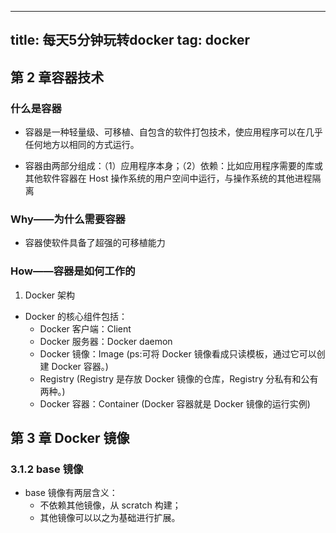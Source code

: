 <!--
 * @Author: 储天航 1193983801@qq.com
 * @Date: 2023-09-05 08:52:04
 * @LastEditors: 储天航 1193983801@qq.com
 * @LastEditTime: 2023-09-05 14:21:16
 * @FilePath: \trent-blog\src\read\每天5分钟玩转docker.md
 * @Description: 这是默认设置,请设置`customMade`, 打开koroFileHeader查看配置 进行设置: https://github.com/OBKoro1/koro1FileHeader/wiki/%E9%85%8D%E7%BD%AE
-->
---
title: 每天5分钟玩转docker
tag: docker
---

## 第 2 章容器技术

### 什么是容器

- 容器是一种轻量级、可移植、自包含的软件打包技术，使应用程序可以在几乎任何地方以相同的方式运行。

- 容器由两部分组成：（1）应用程序本身；（2）依赖：比如应用程序需要的库或其他软件容器在 Host 操作系统的用户空间中运行，与操作系统的其他进程隔离

### Why——为什么需要容器

- 容器使软件具备了超强的可移植能力

### How——容器是如何工作的

1. Docker 架构

- Docker 的核心组件包括：
  - Docker 客户端：Client
  - Docker 服务器：Docker daemon
  - Docker 镜像：Image (ps:可将 Docker 镜像看成只读模板，通过它可以创建 Docker 容器。)
  - Registry (Registry 是存放 Docker 镜像的仓库，Registry 分私有和公有两种。)
  - Docker 容器：Container (Docker 容器就是 Docker 镜像的运行实例)

## 第 3 章 Docker 镜像

### 3.1.2 base 镜像

- base 镜像有两层含义：
  - 不依赖其他镜像，从 scratch 构建；
  - 其他镜像可以以之为基础进行扩展。
